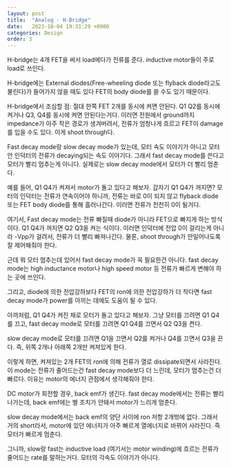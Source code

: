 ```yaml
---
layout: post
title:  "Analog - H-Bridge"
date:   2023-10-04 19:31:29 +0900
categories: Design
order: 3
---
```


H-bridge는 4개 FET을 써서 load에다가 전류를 준다.
inductive motor들이 주로 load로 쓰인다.

H-bridge에는 External diodes(Free-wheeling diode 또는 flyback diode라고도 불린다)가 들어가지 않을 때도 있다
FET의 body diode를 쓸 수도 있기 때문이다.

H-bridge에서 조심할 점:
절대 한쪽 FET 2개를 동시에 켜면 안된다. Q1 Q2를 동시에 켜거나 Q3, Q4를 동시에 켜면 안된다는거다.
이러면 전원에서 ground까지 impedance가 아주 작은 경로가 생겨버려서,
전류가 엄청나게 흐르고 FET이 damage를 입을 수도 있다.
이게 shoot through다.

Fast decay mode랑 slow decay mode가 있는데, 모터 속도 이야기가 아니고 모터 안 인덕터의 전류가 decaying되는 속도 이야기다.
그래서 fast decay mode를 쓴다고 모터가 빨리 멈추는게 아니다. 실제로는 slow decay mode에서 모터가 더 빨리 멈춘다.

예를 들어, Q1 Q4가 켜져서 motor가 돌고 있다고 해보자. 갑자기 Q1 Q4가 꺼지면?
모터의 인덕터는 전류가 연속이어야 하니까, 전류는 바로 0이 되지 않고 flyback diode 또는 FET body diode를 통해 흘러나간다.
이러면 전류가 천천히 0이 될거다.

여기서, Fast decay mode는 전류 빠질때 diode가 아니라 FET으로 빠지게 하는 방식이다.
Q1 Q4가 꺼지면 Q2 Q3을 켜는 식이다. 이러면 인덕터에 전압 0이 걸리는게 아니라 -Vpp가 걸려서, 전류가 더 빨리 빠져나간다.
물론, shoot through가 안일어나도록 잘 제어해줘야 한다.

근데 뭐 모터 멈추는데 있어서 fast decay mode가 꼭 필요한건 아니다.
fast decay mode는 high inductance motor나 high speed motor 등 전류가 빠르게 변해야 하는 곳에 쓰인다.

그리고, diode에 의한 전압강하보다 FET의 ron에 의한 전압강하가 더 작다면 fast decay mode가 power를 아끼는 데에도 도움이 될 수 있다.

아까처럼, Q1 Q4가 켜진 채로 모터가 돌고 있다고 해보자.
그냥 모터를 끄려면 Q1 Q4를 끄고,
fast decay mode로 모터를 끄려면 Q1 Q4를 끄면서 Q2 Q3을 켠다.

slow decay mode로 모터를 끄려면 Q1을 끄면서 Q2를 켜거나 Q4를 끄면서 Q3을 끈다.
즉, 위쪽 2개나 아래쪽 2개만 켜져있게 한다.

이렇게 하면, 켜져있는 2개 FET의 ron에 의해 전류가 열로 dissipate되면서 사라진다.
이 mode는 전류가 줄어드는건 fast decay mode보다 더 느린데, 모터가 멈추는건 더 빠르다.
이유는 motor의 에너지 관점에서 생각해줘야 한다.

DC motor가 회전할 경우, back emf가 생긴다.
fast decay mode에서는 전류는 빨리 나가는데, back emf에는 별 조치가 안돼서 motor가 느리게 멈춘다.

slow decay mode에서는 back emf의 양단 사이에 ron 저항 2개밖에 없다.
그래서 거의 short라서, motor에 있던 에너지가 아주 빠르게 열에너지로 바뀌어 사라진다.
즉 모터가 빠르게 멈춘다.

그니까, slow랑 fast는 inductive load (여기서는 motor winding)에 흐르는 전류가 줄어드는 rate를 말하는거다.
모터의 각속도 이야기가 아니다.

